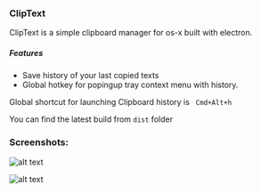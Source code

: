 ### ClipText
ClipText is a simple clipboard manager for os-x built with electron.
##### Features
* Save history of your last copied texts
* Global hotkey for popingup tray context menu with history.

Global shortcut for launching Clipboard history is ``` Cmd+Alt+h```

You can find the latest build from ```dist``` folder

### Screenshots:
![alt text][tray]

[tray]: https://image.ibb.co/ey2Qk5/Screen_Shot_2017_06_24_at_7_02_41_PM.png "Tray menu"
![alt text][tray1]

[tray1]: https://image.ibb.co/dqeMA5/Screen_Shot_2017_06_26_at_7_54_26_PM.png "Tray menu"
